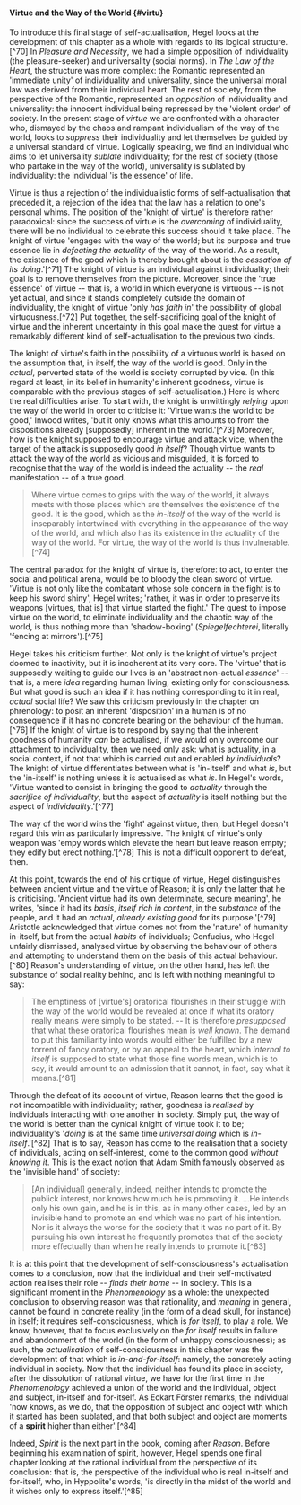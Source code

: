 #### Virtue and the Way of the World {#virtu}

To introduce this final stage of self-actualisation, Hegel looks at the
development of this chapter as a whole with regards to its logical
structure.[^70] In *Pleasure and Necessity*, we had a simple opposition of
individuality (the pleasure-seeker) and universality (social norms). In *The Law
of the Heart*, the structure was more complex: the Romantic represented an
'immediate unity' of individuality and universality, since the universal moral
law was derived from their individual heart. The rest of society, from the
perspective of the Romantic, represented an *opposition* of individuality and
universality: the innocent individual being repressed by the 'violent order' of
society. In the present stage of *virtue* we are confronted with a character
who, dismayed by the chaos and rampant individualism of the way of the world,
looks to *suppress* their individuality and let themselves be guided by a
universal standard of virtue. Logically speaking, we find an individual who aims
to let universality *sublate* individuality; for the rest of society (those who
partake in the way of the world), universality is sublated by individuality: the
individual 'is the essence' of life.

Virtue is thus a rejection of the individualistic forms of self-actualisation
that preceded it, a rejection of the idea that the law has a relation to one's
personal whims. The position of the 'knight of virtue' is therefore rather
paradoxical: since the success of virtue is the *overcoming* of individuality,
there will be no individual to celebrate this success should it take place. The
knight of virtue 'engages with the way of the world; but its purpose and true
essence lie in *defeating the actuality* of the way of the world. As a result,
the existence of the good which is thereby brought about is the *cessation of
its doing*.'[^71] The knight of virtue is an individual against individuality;
their goal is to remove themselves from the picture. Moreover, since the 'true
essence' of virtue -- that is, a world in which everyone is virtuous -- is not
yet actual, and since it stands completely outside the domain of individuality,
the knight of virtue 'only *has faith in*' the possibility of global
virtuousness.[^72] Put together, the self-sacrificing goal of the knight of
virtue and the inherent uncertainty in this goal make the quest for virtue a
remarkably different kind of self-actualisation to the previous two kinds.

The knight of virtue's faith in the possibility of a virtuous world is based on
the assumption that, in itself, the way of the world is good. Only in the
*actual*, perverted state of the world is society corrupted by vice. (In this
regard at least, in its belief in humanity's inherent goodness, virtue is
comparable with the previous stages of self-actualisation.) Here is where the
real difficulties arise. To start with, the knight is unwittingly *relying* upon
the way of the world in order to criticise it: 'Virtue wants the world to be
good,' Inwood writes, 'but it only knows what this amounts to from the
dispositions already [supposedly] inherent in the world.'[^73] Moreover, how is
the knight supposed to encourage virtue and attack vice, when the target of the
attack is supposedly good *in itself*? Though virtue wants to attack the way of
the world as vicious and misguided, it is forced to recognise that the way of
the world is indeed the actuality -- the *real* manifestation -- of a true good.

> Where virtue comes to grips with the way of the world, it always meets with
> those places which are themselves the existence of the good. It is the good,
> which as the *in-itself* of the way of the world is inseparably intertwined
> with everything in the appearance of the way of the world, and which also has
> its existence in the actuality of the way of the world. For virtue, the way of
> the world is thus invulnerable.[^74]

The central paradox for the knight of virtue is, therefore: to act, to enter the
social and political arena, would be to bloody the clean sword of virtue.
'Virtue is not only like the combatant whose sole concern in the fight is to
keep his sword shiny', Hegel writes; 'rather, it was in order to preserve its
weapons [virtues, that is] that virtue started the fight.' The quest to impose
virtue on the world, to eliminate individuality and the chaotic way of the
world, is thus nothing more than 'shadow-boxing' (*Spiegelfechterei*, literally
'fencing at mirrors').[^75]

Hegel takes his criticism further. Not only is the knight of virtue's project
doomed to inactivity, but it is incoherent at its very core. The 'virtue' that
is supposedly waiting to guide our lives is an 'abstract non-actual *essence*'
-- that is, a mere *idea* regarding human living, existing only for
consciousness. But what good is such an idea if it has nothing corresponding to
it in real, *actual* social life? We saw this criticism previously in the
chapter on phrenology: to posit an inherent 'disposition' in a human is of no
consequence if it has no concrete bearing on the behaviour of the human.[^76] If
the knight of virtue is to respond by saying that the inherent goodness of
humanity *can* be actualised, if we would only overcome our attachment to
individuality, then we need only ask: what is actuality, in a social context, if
not that which is carried out and enabled *by individuals*? The knight of virtue
differentiates between what is 'in-itself' and what *is*, but the 'in-itself' is
nothing unless it is actualised as what *is*. In Hegel's words, 'Virtue wanted
to consist in bringing the good to *actuality* through the *sacrifice of
individuality*, but the aspect of *actuality* is itself nothing but the aspect
of *individuality*.'[^77]

The way of the world wins the 'fight' against virtue, then, but Hegel doesn't
regard this win as particularly impressive. The knight of virtue's only weapon
was 'empy words which elevate the heart but leave reason empty; they edify but
erect nothing.'[^78] This is not a difficult opponent to defeat, then.

At this point, towards the end of his critique of virtue, Hegel distinguishes
between ancient virtue and the virtue of Reason; it is only the latter that he
is criticising. 'Ancient virtue had its own determinate, secure meaning', he
writes, 'since it had its *basis*, *itself rich in content*, in the *substance*
of the people, and it had an *actual*, *already existing good* for its
purpose.'[^79] Aristotle acknowledged that virtue comes not from the 'nature' of
humanity in-itself, but from the actual *habits* of individuals; Confucius, who
Hegel unfairly dismissed, analysed virtue by observing the behaviour of others
and attempting to understand them on the basis of this actual behaviour.[^80]
Reason's understanding of virtue, on the other hand, has left the substance of
social reality behind, and is left with nothing meaningful to say:

> The emptiness of [virtue's] oratorical flourishes in their struggle with the
> way of the world would be revealed at once if what its oratory really means
> were simply to be stated. -- It is therefore *presupposed* that what these
> oratorical flourishes mean is *well known*. The demand to put this familiarity
> into words would either be fulfilled by a new torrent of fancy oratory, or by
> an appeal to the heart, which *internal to itself* is supposed to state what
> those fine words mean, which is to say, it would amount to an admission that
> it cannot, in fact, say what it means.[^81]

Through the defeat of its account of virtue, Reason learns that the good is not
incompatible with individuality; rather, goodness is *realised* by individuals
interacting with one another in society. Simply put, the way of the world is
better than the cynical knight of virtue took it to be; individuality's '*doing*
is at the same time  *universal doing* which is *in-itself*.'[^82] That is to
say, Reason has come to the realisation that a society of individuals, acting
on self-interest, come to the common good *without knowing it*. This is the
exact notion that Adam Smith famously observed as the 'invisible hand' of
society:

> [An individual] generally, indeed, neither intends to promote the publick
> interest, nor knows how much he is promoting it. ...He intends only his own
> gain, and he is in this, as in many other cases, led by an invisible hand to
> promote an end which was no part of his intention. Nor is it always the worse
> for the society that it was no part of it. By pursuing his own interest he
> frequently promotes that of the society more effectually than when he really
> intends to promote it.[^83]

It is at this point that the development of self-consciousness's actualisation
comes to a conclusion, now that the individual and their self-motivated action
realises their role -- *finds their home* -- in society. This is a significant
moment in the *Phenomenology* as a whole: the unexpected conclusion to observing
reason was that rationality, and *meaning* in general, cannot be found in
concrete reality (in the form of a dead skull, for instance) in itself; it
requires self-consciousness, which is *for itself*, to play a role. We know,
however, that to focus exclusively on the *for itself* results in failure and
abandonment of the world (in the form of unhappy consciousness); as such, the
*actualisation* of self-consciousness in this chapter was the development of
that which is *in-and-for-itself*: namely, the concretely acting individual in
society. Now that the individual has found its place in society, after the
dissolution of rational virtue, we have for the first time in the
*Phenomenology* achieved a union of the world and the individual, object and
subject, in-itself and for-itself. As Eckart Förster remarks, the individual
'now knows, as we do, that the opposition of subject and object with which it
started has been sublated, and that both subject and object are moments of a
**spirit** higher than either'.[^84]

Indeed, *Spirit* is the next part in the book, coming after *Reason*. Before
beginning his examination of spirit, however, Hegel spends one final chapter
looking at the rational individual from the perspective of its conclusion: that
is, the perspective of the individual who is real in-itself and for-itself, who,
in Hyppolite's words, 'is directly in the midst of the world and it wishes only
to express itself.'[^85]
